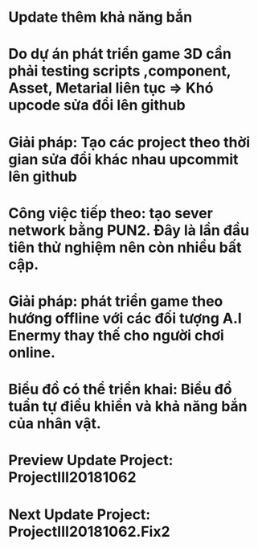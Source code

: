 # Update thêm khả năng bắn
# Do dự án phát triển game 3D cần phải testing scripts ,component, Asset, Metarial liên tục  => Khó upcode sửa đổi lên github
# Giải pháp: Tạo các project theo thời gian sửa đổi khác nhau upcommit lên github
# Công việc tiếp theo: tạo sever network bằng PUN2. Đây là lần đầu tiên thử nghiệm nên còn nhiều bất cập.
# Giải pháp: phát triển game theo hướng offline với các đối tượng A.I Enermy thay thế cho người chơi online.
# Biểu đồ có thể triển khai: Biểu đồ tuần tự điều khiển và khả năng bắn của nhân vật.
# Preview Update Project: ProjectIII20181062
# Next Update Project: ProjectIII20181062.Fix2
